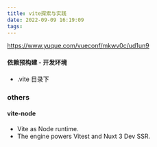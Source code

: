 ```yaml
---
title: vite探索与实践
date: 2022-09-09 16:19:09
tags:
---
```

https://www.yuque.com/vueconf/mkwv0c/ud1un9

#### 依赖预构建 - 开发环境
- .vite 目录下

### others
#### vite-node
- Vite as Node runtime.
- The engine powers Vitest and Nuxt 3 Dev SSR.